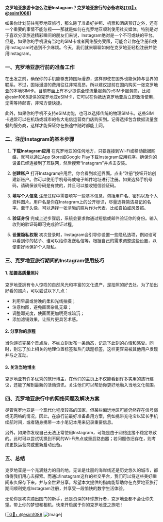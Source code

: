 **克罗地亚旅游卡怎么注册Instagram？克罗地亚旅行的必备攻略[[TG💪+ @esim1088](https://t.me/s/esim1088)]**

如果你计划前往克罗地亚旅行，那么除了准备好护照、机票和酒店预订之外，还有一个重要的事情不能忽视——那就是如何在克罗地亚顺利使用社交媒体。特别是对于喜欢分享旅途精彩瞬间的朋友们来说，Instagram绝对是一个不可或缺的平台。但是，如果你的手机没有当地的SIM卡或者网络服务受限，可能会让你在注册和使用Instagram时遇到不少麻烦。今天，我们就来聊聊如何在克罗地亚轻松注册并使用Instagram。

### 一、克罗地亚旅行前的准备工作

在出发之前，确保你的手机能够支持国际漫游，这样即使在国外也能保持与世界的联系。不过，国际漫游的费用往往非常高昂，所以建议提前在国内购买一张克罗地亚的本地SIM卡。目前市面上有不少提供全球流量服务的eSIM卡服务商，比如@esim1088提供的克罗地亚eSIM卡，它可以在你抵达克罗地亚后立即激活使用，无需等待邮寄，非常方便快捷。

此外，如果你的手机不支持eSIM功能，也可以选择传统的物理SIM卡。这些SIM卡通常可以在机场或城市的各大电信运营商门店购买到。记得选择包含数据流量套餐的服务商，这样才能保证你在旅途中随时都能上网。

### 二、注册Instagram的基本步骤

1. **下载Instagram应用**
   在克罗地亚的任何地方，只要连接到Wi-Fi或移动数据网络，就可以通过App Store或Google Play下载Instagram应用程序。确保你的设备已经连接到了互联网，然后搜索“Instagram”并点击安装。

2. **创建账户**
   打开Instagram应用后，你会看到欢迎界面。点击“注册”按钮开始创建新账户。你可以使用手机号码或电子邮件地址进行注册。如果选择手机号码，请确保该号码是有效的，并且可以接收短信验证码。

3. **填写个人信息**
   注册过程中需要填写一些基本信息，包括用户名、密码以及个人资料图片。用户名是你在Instagram上的公开标识，尽量选择简洁易记的名字。至于头像，可以选择一张清晰的照片作为代表，比如自拍或风景照。

4. **验证身份**
   完成上述步骤后，系统会要求你通过短信或邮件验证你的身份。输入收到的验证码即可完成验证过程。

5. **设置隐私权限**
   初次登录时，Instagram会引导你设置一些隐私选项，例如谁可以看到你的帖子、谁可以给你发送私信等。根据自己的需求调整这些设置，以便更好地保护个人隐私。

### 三、克罗地亚旅行期间的Instagram使用技巧

#### 1. 拍摄高质量照片
克罗地亚拥有令人惊叹的自然风光和丰富的文化遗产，是拍照的好去处。为了拍出好看的照片，可以尝试以下几点：
- 利用早晨或傍晚的柔和光线拍摄；
- 注意构图，避免画面杂乱无章；
- 调整曝光度，使画面更加明亮或暗沉；
- 添加滤镜效果，让照片更具艺术感。

#### 2. 分享你的旅程
当你游览完某个景点后，不妨立刻发布一条动态，记录下此刻的心情和感受。同时，别忘了加上相关的地理位置标签和热门话题标签，这样更容易被其他用户发现并与之互动。

#### 3. 关注当地博主
克罗地亚有许多优秀的旅行博主，在他们的主页上不仅能看到许多实用的旅行建议，还能了解到最新的活动资讯。关注他们可以帮助你更好地融入当地文化氛围。

### 四、克罗地亚旅行中的网络问题及解决方案

尽管克罗地亚是一个现代化程度较高的国家，但某些偏远地区可能仍然存在信号弱或无网络的情况。因此，在旅行前最好准备备用方案，例如携带充电宝以延长手机续航时间，或者随身携带一本小笔记本用来记录重要信息。

另外，如果你发现自己无法正常使用Instagram，可能是由于网络连接不稳定导致的。此时可以尝试切换到不同的Wi-Fi热点或重启路由器；若问题依旧存在，则考虑更换运营商或重新启动设备。

### 五、总结

克罗地亚是一个充满魅力的目的地，无论是壮丽的海岸线还是历史悠久的城市，都值得我们用心去探索。而通过Instagram这样的社交平台，我们可以将这些美好瞬间永久保存下来，并与全世界分享。希望本文提供的指南能帮助你在克罗地亚旅行期间顺利完成Instagram注册，并享受一段愉快的数字生活体验。

无论你是初次踏出国门的新手，还是资深的环球旅行者，克罗地亚都不会让你失望。带上你的梦想和相机，快来开启属于你的克罗地亚之旅吧！

[[TG💪+ @esim1088](https://t.me/s/esim1088) ![Image](https://i.postimg.cc/4NQfJmqS/Snipaste-2025-05-13-00-14-12.png)]